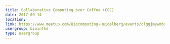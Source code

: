```yaml
---
title: Collaborative Computing over Coffee (CCC)
date: 2017-09-14
location: 
link: https://www.meetup.com/Biocomputing-Heidelberg/events/clggjmywmbsb/
usergroup: bioinfhd
type: usergroup
---
```


